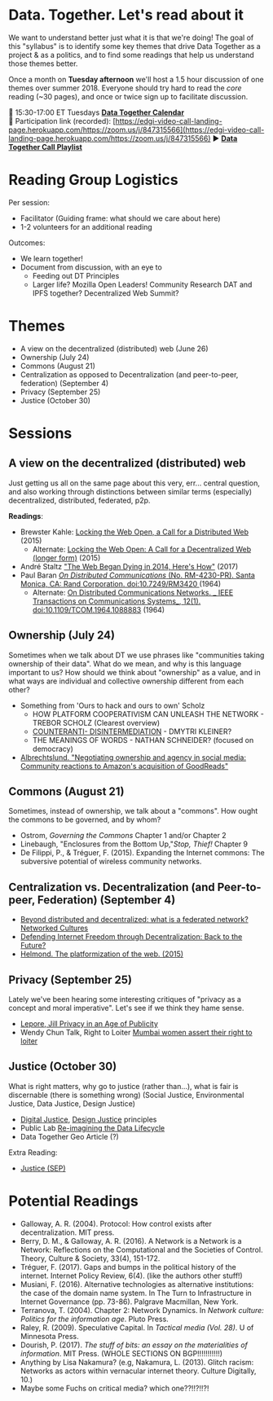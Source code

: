 Data. Together. Let's read about it
====

We want to understand better just what it is that we're doing! The goal of this "syllabus" is to identify some key themes that drive Data Together as a project & as a politics, and to find some readings that help us understand those themes better.

Once a month on **Tuesday afternoon** we'll host a 1.5 hour discussion of one themes over summer 2018. Everyone should try hard to read the *core* reading (~30 pages), and once or twice sign up to facilitate discussion.

📅 15:30-17:00 ET Tuesdays [**Data Together Calendar**](https://calendar.google.com/calendar/embed?src=u75o4fbnv59006peo07nv67vsg%40group.calendar.google.com&ctz=America%2FToronto)  
🎯 Participation link (recorded): [https://edgi-video-call-landing-page.herokuapp.com/https://zoom.us/j/847315566](https://edgi-video-call-landing-page.herokuapp.com/https://zoom.us/j/847315566)
▶️ [**Data Together Call Playlist**](https://www.youtube.com/playlist?list=PLtsP3g9LafVul1gCctMYGm9sz5FUWr5bu)

# Reading Group Logistics

Per session:
- Facilitator (Guiding frame: what should we care about here)
- 1-2 volunteers for an additional reading

Outcomes:
- We learn together!
- Document from discussion, with an eye to
    - Feeding out DT Principles
    - Larger life? Mozilla Open Leaders! Community Research DAT and IPFS together? Decentralized Web Summit?

# Themes

- A view on the decentralized (distributed) web (June 26)
- Ownership (July 24)
- Commons (August 21)
- Centralization as opposed to Decentralization (and peer-to-peer, federation) (September 4)
- Privacy (September 25)
- Justice (October 30)

# Sessions

## A view on the decentralized (distributed) web

Just getting us all on the same page about this very, err... central question, and also working through distinctions between similar terms (especially) decentralized, distributed, federated, p2p.

**Readings**:

- Brewster Kahle: [Locking the Web Open, a Call for a Distributed Web](http://brewster.kahle.org/2015/04/22/locking-the-web-open-a-call-for-a-distributed-web/) (2015)
  - Alternate: [Locking the Web Open: A Call for a Decentralized Web (longer form)](http://brewster.kahle.org/2015/08/11/locking-the-web-open-a-call-for-a-distributed-web-2/) (2015)
- André Staltz ["The Web Began Dying in 2014, Here's How"](https://staltz.com/the-web-began-dying-in-2014-heres-how.html) (2017)
- Paul Baran [_On Distributed Communications_ (No. RM-4230-PR). Santa Monica, CA: Rand Corporation. doi:10.7249/RM3420 ](https://www.rand.org/pubs/research_memoranda/RM3420.html) (1964)
  - Alternate: [On Distributed Communications Networks. _ IEEE Transactions on Communications Systems_, 12(1). doi:10.1109/TCOM.1964.1088883](https://ieeexplore.ieee.org/abstract/document/1088883/) (1964)

## Ownership (July 24)

Sometimes when we talk about DT we use phrases like "communities taking ownership of their data". What do we mean, and why is this language important to us? How should we think about "ownership" as a value, and in what ways are individual and collective ownership different from each other?

- Something from 'Ours to hack and ours to own' Scholz
    - HOW PLATFORM COOPERATIVISM CAN UNLEASH THE NETWORK - TREBOR SCHOLZ (Clearest overview)
    - [COUNTERANTI- DISINTERMEDIATION](http://wiki.p2pfoundation.net/Counter-Anti-Disintermediation) -  DMYTRI KLEINER?
    - THE MEANINGS OF WORDS - NATHAN SCHNEIDER? (focused on democracy)
- [Albrechtslund. "Negotiating ownership and agency in social media: Community reactions to Amazon's acquisition of GoodReads"](http://firstmonday.org/ojs/index.php/fm/article/view/7095/6161)


## Commons (August 21)

Sometimes, instead of ownership, we talk about a "commons". How ought the commons to be governed, and by whom?

- Ostrom, _Governing the Commons_ Chapter 1 and/or Chapter 2
- Linebaugh, "Enclosures from the Bottom Up,"_Stop, Thief!_ Chapter 9
- De Filippi, P., & Tréguer, F. (2015). Expanding the Internet commons: The subversive potential of wireless community networks.

## Centralization vs. Decentralization (and Peer-to-peer, Federation) (September 4)

- [Beyond distributed and decentralized: what is a federated network? Networked Cultures](networkcultures.org/unlikeus/resources/articles/what-is-a-federated-network/)
- [Defending Internet Freedom through Decentralization: Back to the Future?](http://dci.mit.edu/assets/papers/decentralized_web.pdf)
- [Helmond. The platformization of the web. (2015)](http://journals.sagepub.com/doi/abs/10.1177/2056305115603080)

## Privacy (September 25)

Lately we've been hearing some interesting critiques of "privacy as a concept and moral imperative". Let's see if we think they hame sense.

- [Lepore, Jill Privacy in an Age of Publicity](https://www.newyorker.com/magazine/2013/06/24/the-prism)
- Wendy Chun Talk, Right to Loiter [Mumbai women assert their right to loiter](http://www.thehindu.com/news/cities/mumbai/Mumbai-women-assert-their-right-to-loiter/article16898193.ece)

## Justice (October 30)

What is right matters, why go to justice (rather than...), what is fair is discernable (there is something wrong) (Social Justice, Environmental Justice, Data Justice, Design Justice)

- [Digital Justice](http://detroitdjc.org/principles/), [Design Justice](http://designjusticenetwork.org/network-principles/) principles
- Public Lab [Re-imagining the Data Lifecycle](https://publiclab.org/notes/warren/07-01-2014/reimagining-the-data-lifecycle)
- Data Together Geo Article (?)

Extra Reading:
- [Justice (SEP)](https://plato.stanford.edu/entries/justice/)

# Potential Readings

- Galloway, A. R. (2004). Protocol: How control exists after decentralization. MIT press.
- Berry, D. M., & Galloway, A. R. (2016). A Network is a Network is a Network: Reflections on the Computational and the Societies of Control. Theory, Culture & Society, 33(4), 151-172.
- Tréguer, F. (2017). Gaps and bumps in the political history of the internet. Internet Policy Review, 6(4). (like the authors other stuff!)
- Musiani, F. (2016). Alternative technologies as alternative institutions: the case of the domain name system. In The Turn to Infrastructure in Internet Governance (pp. 73-86). Palgrave Macmillan, New York.
- Terranova, T. (2004). Chapter 2: Network Dynamics. In _Network culture: Politics for the information age_. Pluto Press.
- Raley, R. (2009). Speculative Capital. In _Tactical media (Vol. 28)_. U of Minnesota Press.
- Dourish, P. (2017). _The stuff of bits: an essay on the materialities of information_. MIT Press. (WHOLE SECTIONS ON BGP!!!!!!!!!!!)
- Anything by Lisa Nakamura? (e.g, Nakamura, L. (2013). Glitch racism: Networks as actors within vernacular internet theory. Culture Digitally, 10.)
- Maybe some Fuchs on critical media? which one??!!?!!?!
